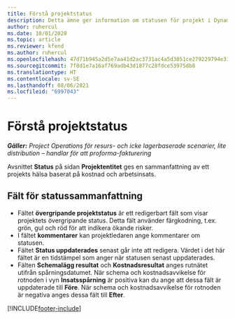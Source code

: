 ```yaml
---
title: Förstå projektstatus
description: Detta ämne ger information om statusen för projekt i Dynamics 365 Project Operations.
author: ruhercul
ms.date: 10/01/2020
ms.topic: article
ms.reviewer: kfend
ms.author: ruhercul
ms.openlocfilehash: 47d71b945a2d5e7aa41d2ac3731ac4a5d3051ce279229794e31c9673f688130e
ms.sourcegitcommit: 7f8d1e7a16af769adb43d1877c28fdce53975db8
ms.translationtype: HT
ms.contentlocale: sv-SE
ms.lasthandoff: 08/06/2021
ms.locfileid: "6997043"
---
```

# <a name="understand-project-status"></a>Förstå projektstatus

_**Gäller:** Project Operations för resurs- och icke lagerbaserade scenarier, lite distribution – handlar för att proforma-fakturering_


Avsnittet **Status** på sidan **Projektentitet** ges en sammanfattning av ett projekts hälsa baserat på kostnad och arbetsinsats.


## <a name="status-summary-fields"></a>Fält för statussammanfattning

- Fältet **övergripande projektstatus** är ett redigerbart fält som visar projektets övergripande status. Detta fält använder färgkodning, t.ex. grön, gul och röd för att indikera ökande risker. 
- I fältet **kommentarer** kan projektledaren ange kommentarer om statusen. 
- Fältet **Status uppdaterades** senast går inte att redigera. Värdet i det här fältet är en tidstämpel som anger när statusen senast uppdaterades.
- Fälten **Schemalägg resultat** och **Kostnadsresultat** anges rutnätet utifrån spårningsdatumet. När schema och kostnadsavvikelse för rotnoden i vyn **Insatsspårning** är positiva kan du ange att dessa fält är uppdaterade till **Före**. När schema och kostnadsavvikelse för rotnoden är negativa anges dessa fält till **Efter**.


[!INCLUDE[footer-include](../includes/footer-banner.md)]